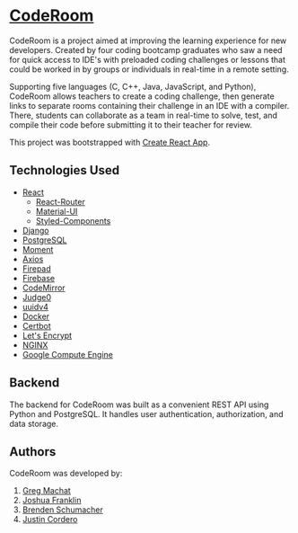 # [CodeRoom](https://coderoom.us/)

CodeRoom is a project aimed at improving the learning experience for new developers. Created by four coding bootcamp graduates who saw a need for quick access to IDE's with preloaded coding challenges or lessons that could be worked in by groups or individuals in real-time in a remote setting.

Supporting five languages (C, C++, Java, JavaScript, and Python), CodeRoom allows teachers to create a coding challenge, then generate links to separate rooms containing their challenge in an IDE with a compiler. There, students can collaborate as a team in real-time to solve, test, and compile their code before submitting it to their teacher for review.

This project was bootstrapped with [Create React App](https://github.com/facebook/create-react-app).

## Technologies Used

- [React](https://reactjs.org/)
  - [React-Router](https://reactrouter.com/)
  - [Material-UI](https://material-ui.com/)
  - [Styled-Components](https://www.npmjs.com/package/styled-components)
- [Django](https://www.djangoproject.com/start/)
- [PostgreSQL](https://www.postgresql.org/)
- [Moment](https://momentjs.com/)
- [Axios](https://github.com/axios/axios)
- [Firepad](https://firepad.io/)
- [Firebase](https://firebase.google.com/)
- [CodeMirror](https://codemirror.net/)
- [Judge0](https://judge0.com/)
- [uuidv4](https://www.npmjs.com/package/uuidv4)
- [Docker](https://www.docker.com/get-started)
- [Certbot](https://certbot.eff.org)
- [Let's Encrypt](https://letsencrypt.org/)
- [NGINX](https://www.nginx.com/)
- [Google Compute Engine](https://cloud.google.com/compute)

## Backend

The backend for CodeRoom was built as a convenient REST API using Python and PostgreSQL. It handles user authentication, authorization, and data storage.

## Authors

CodeRoom was developed by:

1. [Greg Machat](https://github.com/gmachat)
2. [Joshua Franklin](https://github.com/jfrank0352)
3. [Brenden Schumacher](https://github.com/btschumacher19)
4. [Justin Cordero](https://github.com/Justin-Cordero)
